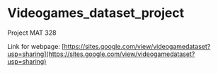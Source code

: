 # Videogames_dataset_project
Project MAT 328

Link for webpage: [https://sites.google.com/view/videogamedataset?usp=sharing](https://sites.google.com/view/videogamedataset?usp=sharing)
